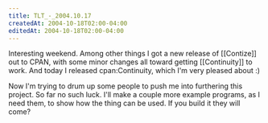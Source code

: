 ```yaml
---
title: TLT_-_2004.10.17
createdAt: 2004-10-18T02:00-04:00
editedAt: 2004-10-18T02:00-04:00
---
```


Interesting weekend. Among other things I got a new release of [[Contize]] out to CPAN, with some minor changes all toward getting [[Continuity]] to work. And today I released cpan:Continuity, which I'm very pleased about :)

Now I'm trying to drum up some people to push me into furthering this project. So far no such luck. I'll make a couple more example programs, as I need them, to show how the thing can be used. If you build it they will come?

